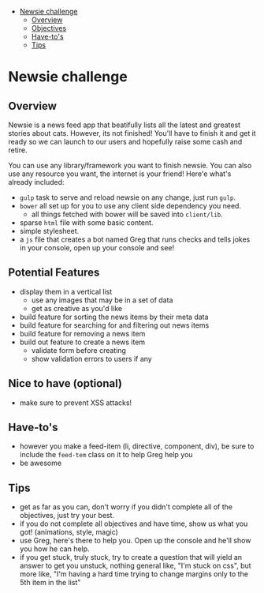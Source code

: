 <!-- TOC depth:6 withLinks:1 updateOnSave:1 -->
- [Newsie challenge](#newsie-challenge)
	- [Overview](#overview)
	- [Objectives](#objectives)
	- [Have-to's](#have-tos)
	- [Tips](#tips)
<!-- /TOC -->

# Newsie challenge

## Overview
Newsie is a news feed app that beatifully lists all the latest and greatest stories about cats. However, its not finished! You'll have to finish it and get it ready so we can launch to our users and hopefully raise some cash and retire.

You can use any library/framework you want to finish newsie. You can also use any resource you want, the internet is your friend! Here'e what's already included:
* `gulp` task to serve and reload newsie on any change, just run `gulp`.
* `bower` all set up for you to use any client side dependency you need.
  * all things fetched with bower will be saved into `client/lib`.
* sparse `html` file with some basic content.
* simple stylesheet.
* a `js` file that creates a bot named Greg that runs checks and tells jokes in your console, open up your console and see!

## Potential Features
* display them in a vertical list
  * use any images that may be in a set of data
  * get as creative as you'd like
* build feature for sorting the news items by their meta data
* build feature for searching for and filtering out news items
* build feature for removing a news item
* build out feature to create a news item
  * validate form before creating
  * show validation errors to users if any

## Nice to have (optional)
* make sure to prevent XSS attacks!

## Have-to's
* however you make a feed-item (li, directive, component, div), be sure to include the `feed-tem` class on it to help Greg help you
* be awesome

## Tips
* get as far as you can, don't worry if you didn't complete all of the objectives, just try your best.
* if you do not complete all objectives and have time, show us what you got! (animations, style, magic)
* use Greg, here's there to help you. Open up the console and he'll show you how he can help.
* if you get stuck, truly stuck, try to create a question that will yield an answer to get you unstuck, nothing general like, "I'm stuck on css", but more like, "I'm having a hard time trying to change margins only to the 5th item in the list"

